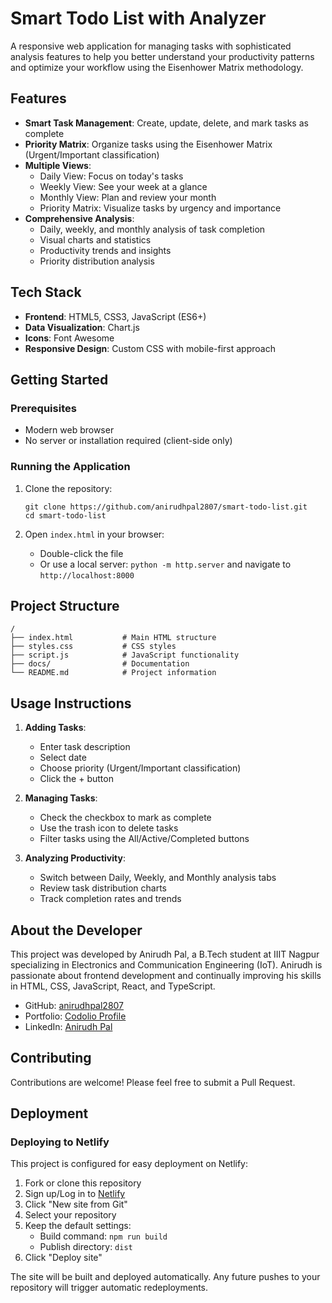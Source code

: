 # Smart Todo List with Analyzer

A responsive web application for managing tasks with sophisticated analysis features to help you better understand your productivity patterns and optimize your workflow using the Eisenhower Matrix methodology.

## Features

- **Smart Task Management**: Create, update, delete, and mark tasks as complete
- **Priority Matrix**: Organize tasks using the Eisenhower Matrix (Urgent/Important classification)
- **Multiple Views**: 
  - Daily View: Focus on today's tasks
  - Weekly View: See your week at a glance
  - Monthly View: Plan and review your month
  - Priority Matrix: Visualize tasks by urgency and importance
- **Comprehensive Analysis**: 
  - Daily, weekly, and monthly analysis of task completion
  - Visual charts and statistics
  - Productivity trends and insights
  - Priority distribution analysis

## Tech Stack

- **Frontend**: HTML5, CSS3, JavaScript (ES6+)
- **Data Visualization**: Chart.js
- **Icons**: Font Awesome
- **Responsive Design**: Custom CSS with mobile-first approach

## Getting Started

### Prerequisites

- Modern web browser
- No server or installation required (client-side only)

### Running the Application

1. Clone the repository:
   ```
   git clone https://github.com/anirudhpal2807/smart-todo-list.git
   cd smart-todo-list
   ```

2. Open `index.html` in your browser:
   - Double-click the file
   - Or use a local server: `python -m http.server` and navigate to `http://localhost:8000`

## Project Structure

```
/
├── index.html           # Main HTML structure
├── styles.css           # CSS styles
├── script.js            # JavaScript functionality
├── docs/                # Documentation
└── README.md            # Project information
```

## Usage Instructions

1. **Adding Tasks**:
   - Enter task description
   - Select date
   - Choose priority (Urgent/Important classification)
   - Click the + button

2. **Managing Tasks**:
   - Check the checkbox to mark as complete
   - Use the trash icon to delete tasks
   - Filter tasks using the All/Active/Completed buttons

3. **Analyzing Productivity**:
   - Switch between Daily, Weekly, and Monthly analysis tabs
   - Review task distribution charts
   - Track completion rates and trends

## About the Developer

This project was developed by Anirudh Pal, a B.Tech student at IIIT Nagpur specializing in Electronics and Communication Engineering (IoT). Anirudh is passionate about frontend development and continually improving his skills in HTML, CSS, JavaScript, React, and TypeScript.

- GitHub: [anirudhpal2807](https://github.com/anirudhpal2807)
- Portfolio: [Codolio Profile](https://codolio.com/profile/Anirudhpaul)
- LinkedIn: [Anirudh Pal](https://www.linkedin.com/in/anirudh-pal-34310b238/)

## Contributing

Contributions are welcome! Please feel free to submit a Pull Request.

## Deployment

### Deploying to Netlify

This project is configured for easy deployment on Netlify:

1. Fork or clone this repository
2. Sign up/Log in to [Netlify](https://www.netlify.com/)
3. Click "New site from Git"
4. Select your repository
5. Keep the default settings:
   - Build command: `npm run build`
   - Publish directory: `dist`
6. Click "Deploy site"

The site will be built and deployed automatically. Any future pushes to your repository will trigger automatic redeployments.
